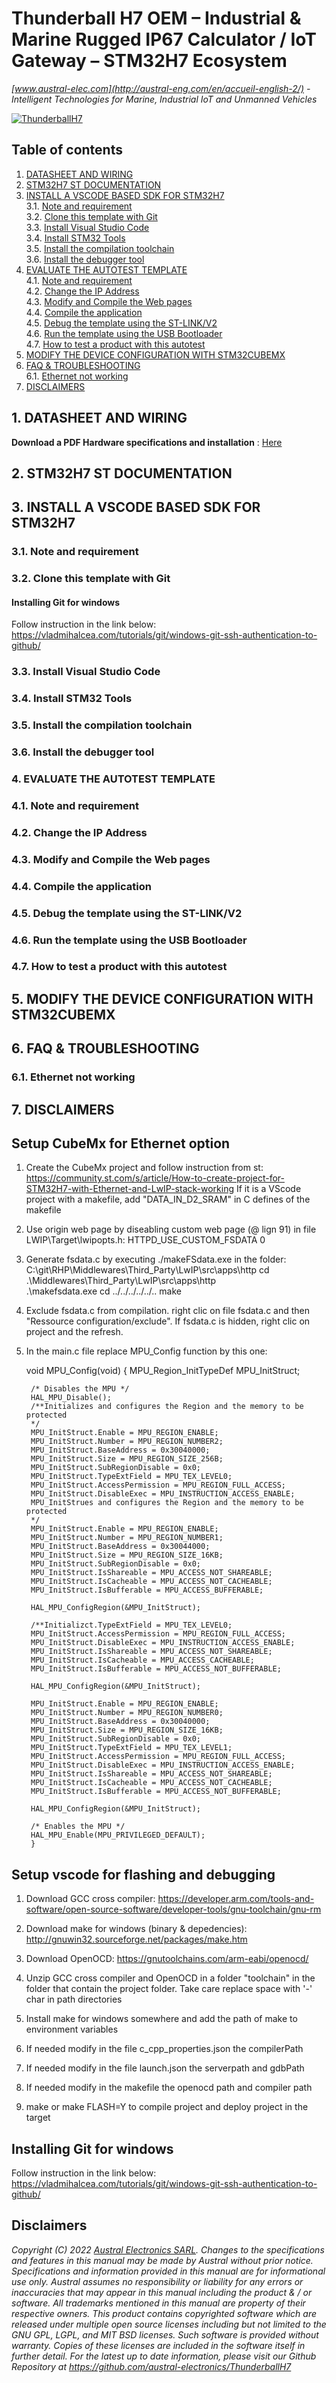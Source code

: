 # Thunderball H7 OEM – Industrial & Marine Rugged IP67 Calculator / IoT Gateway – STM32H7 Ecosystem
*[www.austral-elec.com](http://austral-eng.com/en/accueil-english-2/) - Intelligent Technologies for Marine, Industrial IoT and Unmanned Vehicles*  

[![ThunderballH7](/SDK/images/Thunderball_H7_OEM.png)](https://austral-eng.com/en/thunderball-h7-oem-industrial-marine-rugged-ip67-mission-calculator-iot-gateway/)

## Table of contents
1. [DATASHEET AND WIRING](#hardware)  
2. [STM32H7 ST DOCUMENTATION](#st)  
3. [INSTALL A VSCODE BASED SDK FOR STM32H7](#install)  
3.1. [Note and requirement](#note)  
3.2. [Clone this template with Git](#git)  
3.3. [Install Visual Studio Code](#vscode)  
3.4. [Install STM32 Tools](#st_tools)  
3.5. [Install the compilation toolchain](#toolchain)  
3.6. [Install the debugger tool](#openocd)  
4. [EVALUATE THE AUTOTEST TEMPLATE](#test)  
4.1. [Note and requirement](#note_autotest)  
4.2. [Change the IP Address](#ip)  
4.3. [Modify and Compile the Web pages](#web)  
4.4. [Compile the application](#compile)  
4.5. [Debug the template using the ST-LINK/V2](#debug)  
4.6. [Run the template using the USB Bootloader](#bootload)  
4.7. [How to test a product with this autotest](#autotest)  
5. [MODIFY THE DEVICE CONFIGURATION WITH STM32CUBEMX](#cubemx)  
6. [FAQ & TROUBLESHOOTING](#faq)  
6.1. [Ethernet not working](#ethernet)  
7.   [DISCLAIMERS](#disclamers)  

## 1. DATASHEET AND WIRING <a name="hardware"></a>

**Download a PDF Hardware specifications and installation** : [Here](https://github.com/austral-electronics/ThunderballH7/tree/main/SDK/doc/Thunderball_H7_OEM_03_Datasheet.pdf)

## 2. STM32H7 ST DOCUMENTATION <a name="st"></a>

## 3. INSTALL A VSCODE BASED SDK FOR STM32H7 <a name="install"></a>
### 3.1. Note and requirement <a name="note"></a>
### 3.2. Clone this template with Git <a name="git"></a>
#### Installing Git for windows
Follow instruction in the link below:
https://vladmihalcea.com/tutorials/git/windows-git-ssh-authentication-to-github/

### 3.3. Install Visual Studio Code <a name="vscode"></a>
### 3.4. Install STM32 Tools <a name="st_tools"></a>
### 3.5. Install the compilation toolchain <a name="toolchain"></a>
### 3.6. Install the debugger tool <a name="openocd"></a>
### 4. EVALUATE THE AUTOTEST TEMPLATE <a name="test"></a>
### 4.1. Note and requirement <a name="note_autotest"></a>
### 4.2. Change the IP Address <a name="ip"></a>
### 4.3. Modify and Compile the Web pages <a name="web"></a>
### 4.4. Compile the application <a name="compile"></a>
### 4.5. Debug the template using the ST-LINK/V2 <a name="debug"></a>
### 4.6. Run the template using the USB Bootloader <a name="bootload"></a>
### 4.7. How to test a product with this autotest <a name="autotest"></a>
## 5. MODIFY THE DEVICE CONFIGURATION WITH STM32CUBEMX <a name="cubemx"></a>
## 6. FAQ & TROUBLESHOOTING <a name="faq"></a>
### 6.1. Ethernet not working <a name="ethernet"></a>
## 7. DISCLAIMERS <a name="disclamers"></a>

## Setup CubeMx for Ethernet option
1. Create the CubeMx project and follow instruction from st:    
        https://community.st.com/s/article/How-to-create-project-for-STM32H7-with-Ethernet-and-LwIP-stack-working
    If it is a VScode project with a makefile, add "DATA_IN_D2_SRAM" in C defines of the makefile


2.  Use origin web page by diseabling custom web page (@ lign 91) in file LWIP\Target\lwipopts.h:
    HTTPD_USE_CUSTOM_FSDATA 0

3. Generate fsdata.c by executing ./makeFSdata.exe in the folder: C:\git\RHP\Middlewares\Third_Party\LwIP\src\apps\http
    cd .\Middlewares\Third_Party\LwIP\src\apps\http\
    .\makefsdata.exe
    cd ../../../../../..
    make

4. Exclude fsdata.c from compilation. right clic on file fsdata.c and then "Ressource configuration/exclude". If fsdata.c is hidden, right clic on project and the refresh.

5. In the main.c file replace MPU_Config function by this one:

    void MPU_Config(void)
    {
        MPU_Region_InitTypeDef MPU_InitStruct;

        /* Disables the MPU */
        HAL_MPU_Disable();
        /**Initializes and configures the Region and the memory to be protected 
        */
        MPU_InitStruct.Enable = MPU_REGION_ENABLE;
        MPU_InitStruct.Number = MPU_REGION_NUMBER2;
        MPU_InitStruct.BaseAddress = 0x30040000;
        MPU_InitStruct.Size = MPU_REGION_SIZE_256B;
        MPU_InitStruct.SubRegionDisable = 0x0;
        MPU_InitStruct.TypeExtField = MPU_TEX_LEVEL0;
        MPU_InitStruct.AccessPermission = MPU_REGION_FULL_ACCESS;
        MPU_InitStruct.DisableExec = MPU_INSTRUCTION_ACCESS_ENABLE;
        MPU_InitStrues and configures the Region and the memory to be protected 
        */
        MPU_InitStruct.Enable = MPU_REGION_ENABLE;
        MPU_InitStruct.Number = MPU_REGION_NUMBER1;
        MPU_InitStruct.BaseAddress = 0x30044000;
        MPU_InitStruct.Size = MPU_REGION_SIZE_16KB;
        MPU_InitStruct.SubRegionDisable = 0x0;
        MPU_InitStruct.IsShareable = MPU_ACCESS_NOT_SHAREABLE;
        MPU_InitStruct.IsCacheable = MPU_ACCESS_NOT_CACHEABLE;
        MPU_InitStruct.IsBufferable = MPU_ACCESS_BUFFERABLE;

        HAL_MPU_ConfigRegion(&MPU_InitStruct);

        /**Initializct.TypeExtField = MPU_TEX_LEVEL0;
        MPU_InitStruct.AccessPermission = MPU_REGION_FULL_ACCESS;
        MPU_InitStruct.DisableExec = MPU_INSTRUCTION_ACCESS_ENABLE;
        MPU_InitStruct.IsShareable = MPU_ACCESS_NOT_SHAREABLE;
        MPU_InitStruct.IsCacheable = MPU_ACCESS_CACHEABLE;
        MPU_InitStruct.IsBufferable = MPU_ACCESS_NOT_BUFFERABLE;

        HAL_MPU_ConfigRegion(&MPU_InitStruct);

        MPU_InitStruct.Enable = MPU_REGION_ENABLE;
        MPU_InitStruct.Number = MPU_REGION_NUMBER0;
        MPU_InitStruct.BaseAddress = 0x30040000;
        MPU_InitStruct.Size = MPU_REGION_SIZE_16KB;
        MPU_InitStruct.SubRegionDisable = 0x0;
        MPU_InitStruct.TypeExtField = MPU_TEX_LEVEL1;
        MPU_InitStruct.AccessPermission = MPU_REGION_FULL_ACCESS;
        MPU_InitStruct.DisableExec = MPU_INSTRUCTION_ACCESS_ENABLE;
        MPU_InitStruct.IsShareable = MPU_ACCESS_NOT_SHAREABLE;
        MPU_InitStruct.IsCacheable = MPU_ACCESS_NOT_CACHEABLE;
        MPU_InitStruct.IsBufferable = MPU_ACCESS_NOT_BUFFERABLE;
        
        HAL_MPU_ConfigRegion(&MPU_InitStruct);

        /* Enables the MPU */
        HAL_MPU_Enable(MPU_PRIVILEGED_DEFAULT);
        }

## Setup vscode for flashing and debugging

1. Download GCC cross compiler:
    https://developer.arm.com/tools-and-software/open-source-software/developer-tools/gnu-toolchain/gnu-rm

2. Download make for windows (binary & depedencies):
    http://gnuwin32.sourceforge.net/packages/make.htm


3. Download OpenOCD:
    https://gnutoolchains.com/arm-eabi/openocd/

4. Unzip GCC cross compiler and OpenOCD in a folder "toolchain" in the folder that contain the project folder. Take care replace space with '-' char in path directories

5. Install make for windows somewhere and add the path of make to environment variables

6. If needed modify in the file c_cpp_properties.json the compilerPath
7. If needed modify in the file launch.json the serverpath and gdbPath
7. If needed modify in the makefile the openocd path and compiler path 

8. make or make FLASH=Y to compile project and deploy project in the target

## Installing Git for windows
Follow instruction in the link below:
https://vladmihalcea.com/tutorials/git/windows-git-ssh-authentication-to-github/

## Disclaimers <a name="disclamers"></a>
*Copyright (C) 2022 [Austral Electronics SARL](http://austral-eng.com/en/accueil-english-2/). Changes to the specifications and features in this manual may be made by Austral without prior notice. Specifications and information provided in this manual are for informational use only. Austral assumes no responsibility or liability for any errors or inaccuracies that may appear in this manual including the product & / or software. All trademarks mentioned in this manual are property of their respective owners. This product contains copyrighted software which are released under multiple open source licenses including but not limited to the GNU GPL, LGPL, and MIT BSD licenses. Such software is provided without warranty. Copies of these licenses are included in the software itself in further detail. For the latest up to date information, please visit our Github Repository at https://github.com/austral-electronics/ThunderballH7*


